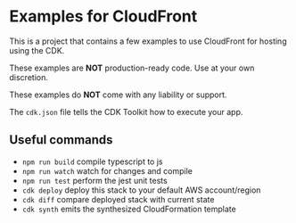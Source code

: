 # Examples for CloudFront

This is a project that contains a few examples to use CloudFront for hosting using the CDK.

These examples are **NOT** production-ready code. Use at your own discretion.

These examples do **NOT** come with any liability or support. 

The `cdk.json` file tells the CDK Toolkit how to execute your app.

## Useful commands

 * `npm run build`   compile typescript to js
 * `npm run watch`   watch for changes and compile
 * `npm run test`    perform the jest unit tests
 * `cdk deploy`      deploy this stack to your default AWS account/region
 * `cdk diff`        compare deployed stack with current state
 * `cdk synth`       emits the synthesized CloudFormation template
